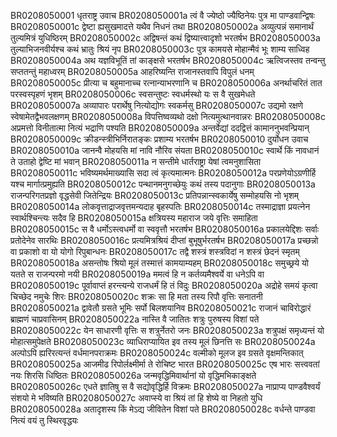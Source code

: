 BR0208050001	धृतराष्ट्र उवाच
BR0208050001a	त्वं वै ज्येष्ठो ज्यैष्ठिनेयः पुत्र मा पाण्डवान्द्विषः
BR0208050001c	द्वेष्टा ह्यसुखमादत्ते यथैव निधनं तथा
BR0208050002a	अव्युत्पन्नं समानार्थं तुल्यमित्रं युधिष्ठिरम्
BR0208050002c	अद्विषन्तं कथं द्विष्यात्त्वादृशो भरतर्षभ
BR0208050003a	तुल्याभिजनवीर्यश्च कथं भ्रातुः श्रियं नृप
BR0208050003c	पुत्र कामयसे मोहान्मैवं भूः शाम्य साध्विह
BR0208050004a	अथ यज्ञविभूतिं तां काङ्क्षसे भरतर्षभ
BR0208050004c	ऋत्विजस्तव तन्वन्तु सप्ततन्तुं महाध्वरम्
BR0208050005a	आहरिष्यन्ति राजानस्तवापि विपुलं धनम्
BR0208050005c	प्रीत्या च बहुमानाच्च रत्नान्याभरणानि च
BR0208050006a	अनर्थाचरितं तात परस्वस्पृहणं भृशम्
BR0208050006c	स्वसन्तुष्टः स्वधर्मस्थो यः स वै सुखमेधते
BR0208050007a	अव्यापारः परार्थेषु नित्योद्योगः स्वकर्मसु
BR0208050007c	उद्यमो रक्षणे स्वेषामेतद्वैभवलक्षणम्
BR0208050008a	विपत्तिष्वव्यथो दक्षो नित्यमुत्थानवान्नरः
BR0208050008c	अप्रमत्तो विनीतात्मा नित्यं भद्राणि पश्यति
BR0208050009a	अन्तर्वेद्यां ददद्वित्तं कामाननुभवन्प्रियान्
BR0208050009c	क्रीडन्स्त्रीभिर्निरातङ्कः प्रशाम्य भरतर्षभ
BR0208050010	दुर्योधन उवाच
BR0208050010a	जानन्वै मोहयसि मां नावि नौरिव संयता
BR0208050010c	स्वार्थे किं नावधानं ते उताहो द्वेष्टि मां भवान्
BR0208050011a	न सन्तीमे धार्तराष्ट्रा येषां त्वमनुशासिता
BR0208050011c	भविष्यमर्थमाख्यासि सदा त्वं कृत्यमात्मनः
BR0208050012a	परप्रणेयोऽग्रणीर्हि यश्च मार्गात्प्रमुह्यति
BR0208050012c	पन्थानमनुगच्छेयुः कथं तस्य पदानुगाः
BR0208050013a	राजन्परिगतप्रज्ञो वृद्धसेवी जितेन्द्रियः
BR0208050013c	प्रतिपन्नान्स्वकार्येषु सम्मोहयसि नो भृशम्
BR0208050014a	लोकवृत्ताद्राजवृत्तमन्यदाह बृहस्पतिः
BR0208050014c	तस्माद्राज्ञा प्रयत्नेन स्वार्थश्चिन्त्यः सदैव हि
BR0208050015a	क्षत्रियस्य महाराज जये वृत्तिः समाहिता
BR0208050015c	स वै धर्मोऽस्त्वधर्मो वा स्ववृत्तौ भरतर्षभ
BR0208050016a	प्रकालयेद्दिशः सर्वाः प्रतोदेनेव सारथिः
BR0208050016c	प्रत्यमित्रश्रियं दीप्तां बुभूषुर्भरतर्षभ
BR0208050017a	प्रच्छन्नो वा प्रकाशो वा यो योगो रिपुबान्धनः
BR0208050017c	तद्वै शस्त्रं शस्त्रविदां न शस्त्रं छेदनं स्मृतम्
BR0208050018a	असन्तोषः श्रियो मूलं तस्मात्तं कामयाम्यहम्
BR0208050018c	समुच्छ्रये यो यतते स राजन्परमो नयी
BR0208050019a	ममत्वं हि न कर्तव्यमैश्वर्ये वा धनेऽपि वा
BR0208050019c	पूर्वावाप्तं हरन्त्यन्ये राजधर्मं हि तं विदुः
BR0208050020a	अद्रोहे समयं कृत्वा चिच्छेद नमुचेः शिरः
BR0208050020c	शक्रः सा हि मता तस्य रिपौ वृत्तिः सनातनी
BR0208050021a	द्वावेतौ ग्रसते भूमिः सर्पो बिलशयानिव
BR0208050021c	राजानं चाविरोद्धारं ब्राह्मणं चाप्रवासिनम्
BR0208050022a	नास्ति वै जातितः शत्रुः पुरुषस्य विशां पते
BR0208050022c	येन साधारणी वृत्तिः स शत्रुर्नेतरो जनः
BR0208050023a	शत्रुपक्षं समृध्यन्तं यो मोहात्समुपेक्षते
BR0208050023c	व्याधिराप्यायित इव तस्य मूलं छिनत्ति सः
BR0208050024a	अल्पोऽपि ह्यरिरत्यन्तं वर्धमानपराक्रमः
BR0208050024c	वल्मीको मूलज इव ग्रसते वृक्षमन्तिकात्
BR0208050025a	आजमीढ रिपोर्लक्ष्मीर्मा ते रोचिष्ट भारत
BR0208050025c	एष भारः सत्त्ववतां नयः शिरसि धिष्ठितः
BR0208050026a	जन्मवृद्धिमिवार्थानां यो वृद्धिमभिकाङ्क्षते
BR0208050026c	एधते ज्ञातिषु स वै सद्योवृद्धिर्हि विक्रमः
BR0208050027a	नाप्राप्य पाण्डवैश्वर्यं संशयो मे भविष्यति
BR0208050027c	अवाप्स्ये वा श्रियं तां हि शेष्ये वा निहतो युधि
BR0208050028a	अतादृशस्य किं मेऽद्य जीवितेन विशां पते
BR0208050028c	वर्धन्ते पाण्डवा नित्यं वयं तु स्थिरवृद्धयः
